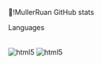 👋!MullerRuan GitHub stats

Languages
<div style="display: inline-block"><br/>
    <img align="center" alt="html5" src="https://img.shields.io/badge/C%23-239120?style=for-the-badge&logo=c-sharp&logoColor=white">
    <img align="center" alt="html5" src="https://icons8.com.br/icon/Lz7oiCpdanST/ide-do-delphi">

</div><br><br>

